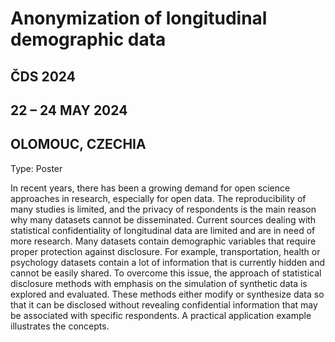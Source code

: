 # Anonymization of longitudinal demographic data

## ČDS 2024
## 22 – 24 MAY 2024
## OLOMOUC, CZECHIA

Type: Poster

In recent years, there has been a growing demand for open science approaches in research, especially for open data. The reproducibility of many studies is limited, and the privacy of respondents is the main reason why many datasets cannot be disseminated.
Current sources dealing with statistical confidentiality of longitudinal data are limited and are in need of more research. 
Many datasets contain demographic variables that require proper protection against disclosure. For example, transportation, health or psychology datasets contain a lot of information that is currently hidden and cannot be easily shared.
To overcome this issue, the approach of statistical disclosure methods with emphasis on the simulation of synthetic data is explored and evaluated. These methods either modify or synthesize data so that it can be disclosed without revealing confidential information that may be associated with specific respondents. A practical application example illustrates the concepts.

